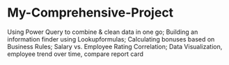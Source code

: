 # My-Comprehensive-Project
Using Power Query to combine & clean data in one go;
Building an information finder using Lookupformulas;
Calculating bonuses based on Business Rules;
Salary vs. Employee Rating Correlation;
Data Visualization, employee trend over time, compare report card

